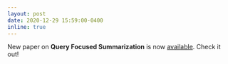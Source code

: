 ```yaml
---
layout: post
date: 2020-12-29 15:59:00-0400
inline: true
---
```


New paper on **Query Focused Summarization** is now [available](https://arxiv.org/pdf/2012.14774.pdf). Check it out!